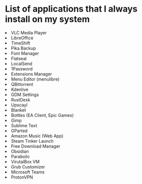 <h1>List of applications that I always install on my system</h1>

<li>VLC Media Player
<li>LibreOffice
<li>TimeShift
<li>Pika Backup
<li>Font Manager
<li>Flatseal
<li>LocalSend
<li>1Password
<li>Extensions Manager
<li>Menu Editor (menulibre)
<li>QBittorrent
<li>Kdenlive
<li>GDM Settings
<li>RustDesk
<li>Upscayl
<li>Blanket
<li>Bottles (EA Client, Epic Games)
<li>Gimp
<li>Sublime Text
<li>GParted
<li>Amazon Music (Web App)
<li>Steam Tinker Launch
<li>Free Download Manager
<li>Obsidian
<li>Parabolic
<li>VirutalBox VM
<li>Grub Customizer
<li>Microsoft Teams
<li>ProtonVPN